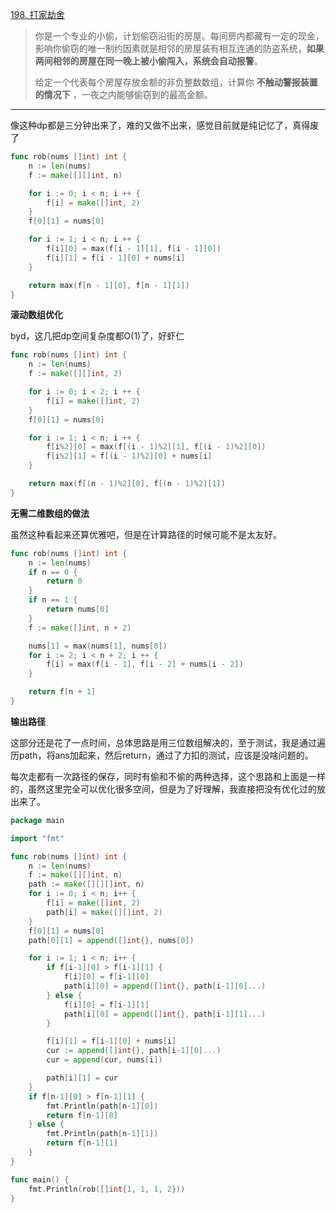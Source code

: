 [198. 打家劫舍](https://leetcode.cn/problems/house-robber/)

> 你是一个专业的小偷，计划偷窃沿街的房屋。每间房内都藏有一定的现金，影响你偷窃的唯一制约因素就是相邻的房屋装有相互连通的防盗系统，**如果两间相邻的房屋在同一晚上被小偷闯入，系统会自动报警**。
>
> 给定一个代表每个房屋存放金额的非负整数数组，计算你 **不触动警报装置的情况下** ，一夜之内能够偷窃到的最高金额。

----

像这种dp都是三分钟出来了，难的又做不出来，感觉目前就是纯记忆了，真得废了

```go
func rob(nums []int) int {
    n := len(nums)
    f := make([][]int, n)

    for i := 0; i < n; i ++ {
        f[i] = make([]int, 2)
    }
    f[0][1] = nums[0]

    for i := 1; i < n; i ++ {
        f[i][0] = max(f[i - 1][1], f[i - 1][0])
        f[i][1] = f[i - 1][0] + nums[i]
    }

    return max(f[n - 1][0], f[n - 1][1])
}
```

**滚动数组优化**

byd，这几把dp空间复杂度都O(1)了，好虾仁

```go
func rob(nums []int) int {
    n := len(nums)
    f := make([][]int, 2)

    for i := 0; i < 2; i ++ {
        f[i] = make([]int, 2)
    }
    f[0][1] = nums[0]

    for i := 1; i < n; i ++ {
        f[i%2][0] = max(f[(i - 1)%2][1], f[(i - 1)%2][0])
        f[i%2][1] = f[(i - 1)%2][0] + nums[i]
    }

    return max(f[(n - 1)%2][0], f[(n - 1)%2][1])
}
```

**无需二维数组的做法**

虽然这种看起来还算优雅吧，但是在计算路径的时候可能不是太友好。

```go
func rob(nums []int) int {
    n := len(nums)
    if n == 0 {
        return 0
    }
    if n == 1 {
        return nums[0]
    }
    f := make([]int, n + 2)

    nums[1] = max(nums[1], nums[0])
    for i := 2; i < n + 2; i ++ {
        f[i] = max(f[i - 1], f[i - 2] + nums[i - 2])
    }

    return f[n + 1]
}
```

**输出路径**

这部分还是花了一点时间，总体思路是用三位数组解决的，至于测试，我是通过遍历path，将ans加起来，然后return，通过了力扣的测试，应该是没啥问题的。

每次走都有一次路径的保存，同时有偷和不偷的两种选择，这个思路和上面是一样的，虽然这里完全可以优化很多空间，但是为了好理解，我直接把没有优化过的放出来了。

```go
package main

import "fmt"

func rob(nums []int) int {
	n := len(nums)
	f := make([][]int, n)
	path := make([][][]int, n)
	for i := 0; i < n; i++ {
		f[i] = make([]int, 2)
		path[i] = make([][]int, 2)
	}
	f[0][1] = nums[0]
	path[0][1] = append([]int{}, nums[0])

	for i := 1; i < n; i++ {
		if f[i-1][0] > f[i-1][1] {
			f[i][0] = f[i-1][0]
			path[i][0] = append([]int{}, path[i-1][0]...)
		} else {
			f[i][0] = f[i-1][1]
			path[i][0] = append([]int{}, path[i-1][1]...)
		}

		f[i][1] = f[i-1][0] + nums[i]
		cur := append([]int{}, path[i-1][0]...)
		cur = append(cur, nums[i])

		path[i][1] = cur
	}
	if f[n-1][0] > f[n-1][1] {
		fmt.Println(path[n-1][0])
		return f[n-1][0]
	} else {
		fmt.Println(path[n-1][1])
		return f[n-1][1]
	}
}

func main() {
	fmt.Println(rob([]int{1, 1, 1, 2}))
}

```



